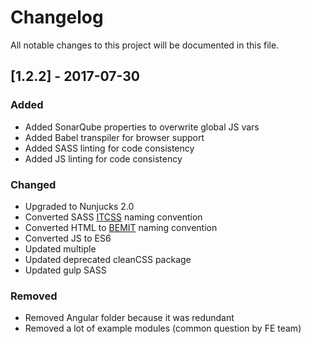 # Changelog
All notable changes to this project will be documented in this file.

## [1.2.2] - 2017-07-30
### Added
- Added SonarQube properties to overwrite global JS vars
- Added Babel transpiler for browser support
- Added SASS linting for code consistency
- Added JS linting for code consistency

### Changed
- Upgraded to Nunjucks 2.0
- Converted SASS [ITCSS](https://www.xfive.co/blog/itcss-scalable-maintainable-css-architecture/) naming convention
- Converted HTML to [BEMIT](https://csswizardry.com/2015/08/bemit-taking-the-bem-naming-convention-a-step-further/) naming convention
- Converted JS to ES6
- Updated multiple
- Updated deprecated cleanCSS package
- Updated gulp SASS

### Removed
- Removed Angular folder because it was redundant
- Removed a lot of example modules (common question by FE team)